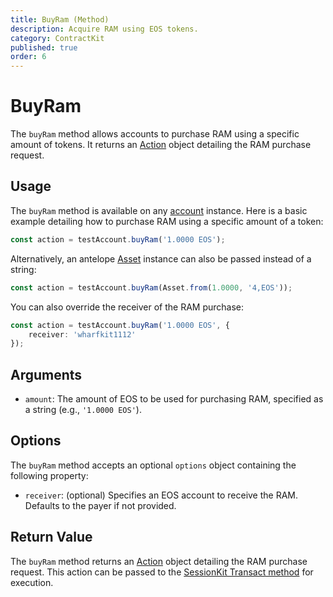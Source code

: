 ```yaml
---
title: BuyRam (Method)
description: Acquire RAM using EOS tokens.
category: ContractKit
published: true
order: 6
---
```


# BuyRam

The `buyRam` method allows accounts to purchase RAM using a specific amount of tokens. It returns an [Action](/docs/antelope/action) object detailing the RAM purchase request.

## Usage

The `buyRam` method is available on any [account](/docs/account-kit/account) instance. Here is a basic example detailing how to purchase RAM using a specific amount of a token:

```typescript
const action = testAccount.buyRam('1.0000 EOS');
```

Alternatively, an antelope [Asset](/docs/antelope/asset) instance can also be passed instead of a string:

```typescript
const action = testAccount.buyRam(Asset.from(1.0000, '4,EOS'));
```

You can also override the receiver of the RAM purchase:

```typescript
const action = testAccount.buyRam('1.0000 EOS', {
    receiver: 'wharfkit1112'
});
```

## Arguments

- `amount`: The amount of EOS to be used for purchasing RAM, specified as a string (e.g., `'1.0000 EOS'`).

## Options

The `buyRam` method accepts an optional `options` object containing the following property:

- `receiver`: (optional) Specifies an EOS account to receive the RAM. Defaults to the payer if not provided.

## Return Value

The `buyRam` method returns an [Action](/docs/antelope/action) object detailing the RAM purchase request. This action can be passed to the [SessionKit Transact method](/docs/session-kit/transact) for execution.
